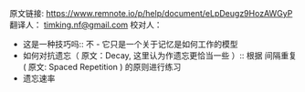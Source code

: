 原文链接: https://www.remnote.io/p/help/document/eLpDeugz9HozAWGyP
翻译人： timking.nf@gmail.com
校对人：

-   这是一种技巧吗:: 不 - 它只是一个关于记忆是如何工作的模型
-   如何对抗遗忘（ 原文：Decay, 这里认为作遗忘更恰当一些 ）:: 根据 间隔重复 ( 原文: Spaced Repetition ) 的原则进行练习
-   遗忘速率